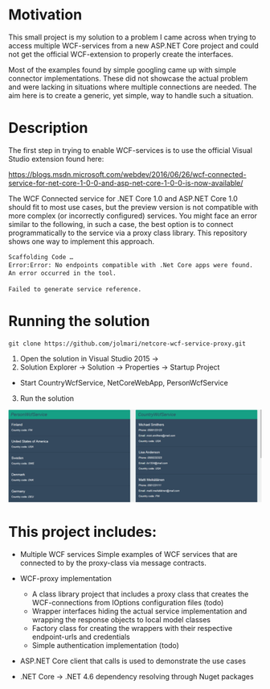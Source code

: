# Motivation
This small project is my solution to a problem I came across when trying to access multiple WCF-services
from a new ASP.NET Core project and could not get the official WCF-extension to properly create
the interfaces.

Most of the examples found by simple googling came up with simple connector implementations. These did not
showcase the actual problem and were lacking in situations where multiple connections are needed. The aim here
is to create a generic, yet simple, way to handle such a situation.

# Description
The first step in trying to enable WCF-services is to use the official Visual Studio extension found here:

https://blogs.msdn.microsoft.com/webdev/2016/06/26/wcf-connected-service-for-net-core-1-0-0-and-asp-net-core-1-0-0-is-now-available/

The WCF Connected service for .NET Core 1.0 and ASP.NET Core 1.0 should fit to most use cases, but the preview
version is not compatible with more complex (or incorrectly configured) services. You might face an error similar to the following, in such a
case, the best option is to connect programmatically to the service via a proxy class library. This repository shows one way to
implement this approach.

```
Scaffolding Code …
Error:Error: No endpoints compatible with .Net Core apps were found.
An error occurred in the tool.

Failed to generate service reference. 
```

# Running the solution
```
git clone https://github.com/jolmari/netcore-wcf-service-proxy.git
```

1. Open the solution in Visual Studio 2015 ->
2. Solution Explorer -> Solution -> Properties -> Startup Project
  * Start CountryWcfService, NetCoreWebApp, PersonWcfService
3. Run the solution

![Alt text](/ui.png?raw=true "Example UI")

# This project includes:

* Multiple WCF services
Simple examples of WCF services that are connected to by the proxy-class via message contracts.

* WCF-proxy implementation
   * A class library project that includes a proxy class that creates the WCF-connections from IOptions configuration files (todo) 
   * Wrapper interfaces hiding the actual service implementation and wrapping the response objects to local model classes
   * Factory class for creating the wrappers with their respective endpoint-urls and credentials
   * Simple authentication implementation (todo)

* ASP.NET Core client that calls is used to demonstrate the use cases
* .NET Core -> .NET 4.6 dependency resolving through Nuget packages
